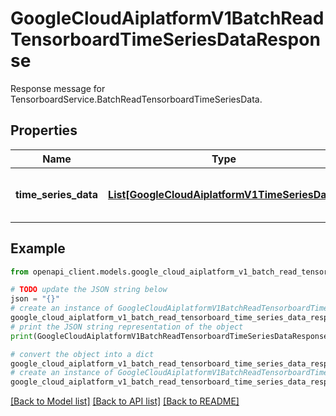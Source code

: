 # GoogleCloudAiplatformV1BatchReadTensorboardTimeSeriesDataResponse

Response message for TensorboardService.BatchReadTensorboardTimeSeriesData.

## Properties

Name | Type | Description | Notes
------------ | ------------- | ------------- | -------------
**time_series_data** | [**List[GoogleCloudAiplatformV1TimeSeriesData]**](GoogleCloudAiplatformV1TimeSeriesData.md) | The returned time series data. | [optional] 

## Example

```python
from openapi_client.models.google_cloud_aiplatform_v1_batch_read_tensorboard_time_series_data_response import GoogleCloudAiplatformV1BatchReadTensorboardTimeSeriesDataResponse

# TODO update the JSON string below
json = "{}"
# create an instance of GoogleCloudAiplatformV1BatchReadTensorboardTimeSeriesDataResponse from a JSON string
google_cloud_aiplatform_v1_batch_read_tensorboard_time_series_data_response_instance = GoogleCloudAiplatformV1BatchReadTensorboardTimeSeriesDataResponse.from_json(json)
# print the JSON string representation of the object
print(GoogleCloudAiplatformV1BatchReadTensorboardTimeSeriesDataResponse.to_json())

# convert the object into a dict
google_cloud_aiplatform_v1_batch_read_tensorboard_time_series_data_response_dict = google_cloud_aiplatform_v1_batch_read_tensorboard_time_series_data_response_instance.to_dict()
# create an instance of GoogleCloudAiplatformV1BatchReadTensorboardTimeSeriesDataResponse from a dict
google_cloud_aiplatform_v1_batch_read_tensorboard_time_series_data_response_from_dict = GoogleCloudAiplatformV1BatchReadTensorboardTimeSeriesDataResponse.from_dict(google_cloud_aiplatform_v1_batch_read_tensorboard_time_series_data_response_dict)
```
[[Back to Model list]](../README.md#documentation-for-models) [[Back to API list]](../README.md#documentation-for-api-endpoints) [[Back to README]](../README.md)



